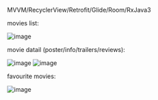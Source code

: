 MVVM/RecyclerView/Retrofit/Glide/Room/RxJava3


movies list:



![image](https://github.com/user-attachments/assets/daf35ab1-f417-4d7e-b48b-0eccefa7a568)


movie datail (poster/info/trailers/reviews):



![image](https://github.com/user-attachments/assets/697ba23a-3568-4742-b576-8fd7182ea4fb)
![image](https://github.com/user-attachments/assets/56fb4c56-c017-41df-8325-100c01275943)



favourite movies:



![image](https://github.com/user-attachments/assets/b6fadd76-b494-4351-91e2-ce26e4815ae6)
